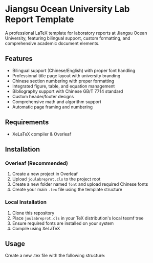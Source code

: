 # Jiangsu Ocean University Lab Report Template

A professional LaTeX template for laboratory reports at Jiangsu Ocean University, featuring bilingual support, custom formatting, and comprehensive academic document elements.

## Features

- Bilingual support (Chinese/English) with proper font handling
- Professional title page layout with university branding
- Chinese section numbering with proper formatting
- Integrated figure, table, and equation management
- Bibliography support with Chinese GB/T 7714 standard
- Custom header/footer designs
- Comprehensive math and algorithm support
- Automatic page framing and numbering

## Requirements

- XeLaTeX compiler & Overleaf

## Installation

### Overleaf (Recommended)

1. Create a new project in Overleaf
2. Upload `joulabreprot.cls` to the project root
3. Create a new folder named `font` and upload required Chinese fonts
4. Create your main `.tex` file using the template structure

### Local Installation

1. Clone this repository
2. Place `joulabreprot.cls` in your TeX distribution's local texmf tree
3. Ensure required fonts are installed on your system
4. Compile using XeLaTeX

## Usage

Create a new .tex file with the following structure: 
